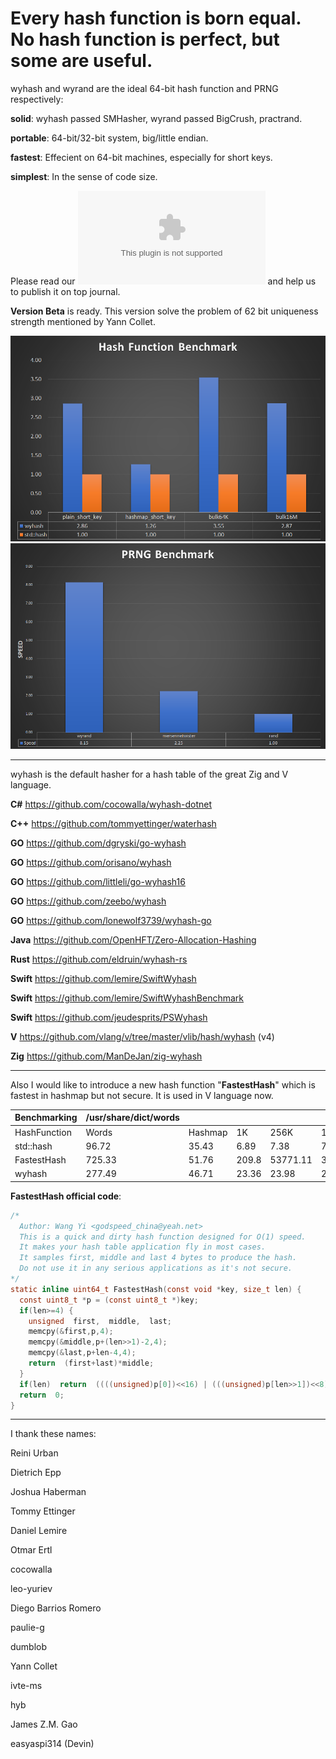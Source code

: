Every hash function is born equal. No hash function is perfect, but some are useful.
====

wyhash and wyrand are the ideal 64-bit hash function and PRNG respectively: 

**solid**:  wyhash passed SMHasher, wyrand passed BigCrush, practrand.

**portable**: 64-bit/32-bit system, big/little endian.
  
**fastest**:  Effecient on 64-bit machines, especially for short keys.
  
**simplest**: In the sense of code size.

Please read our ![manuscript](wyhash.docx) and help us to publish it on top journal.

**Version Beta** is ready. This version solve the problem of 62 bit uniqueness strength mentioned by Yann Collet.

![](Clipboard01.png)
![](Clipboard02.png)

----------------------------------------
wyhash is the default hasher for a hash table of the great Zig and V language.

**C#**  https://github.com/cocowalla/wyhash-dotnet

**C++**  https://github.com/tommyettinger/waterhash

**GO**  https://github.com/dgryski/go-wyhash

**GO**  https://github.com/orisano/wyhash

**GO** https://github.com/littleli/go-wyhash16

**GO** https://github.com/zeebo/wyhash

**GO** https://github.com/lonewolf3739/wyhash-go

**Java** https://github.com/OpenHFT/Zero-Allocation-Hashing

**Rust**  https://github.com/eldruin/wyhash-rs

**Swift** https://github.com/lemire/SwiftWyhash

**Swift**  https://github.com/lemire/SwiftWyhashBenchmark

**Swift**  https://github.com/jeudesprits/PSWyhash

**V** https://github.com/vlang/v/tree/master/vlib/hash/wyhash (v4)

**Zig** https://github.com/ManDeJan/zig-wyhash

----------------------------------------

Also I would like to introduce a new hash function "**FastestHash**" which is fastest in hashmap but not secure. It is used in V language now.

| Benchmarking | /usr/share/dict/words |         |       |          |         |       |
| ------------ | --------------------- | ------- | ----- | -------- | ------- | ----- |
| HashFunction | Words                 | Hashmap | 1K    | 256K     | 16M     | 1G    |
| std::hash    | 96.72                 | 35.43   | 6.89  | 7.38     | 7.36    | 6.49  |
| FastestHash  | 725.33                | 51.76   | 209.8 | 53771.11 | 3435974 | inf   |
| wyhash       | 277.49                | 46.71   | 23.36 | 23.98    | 21.23   | 10.63 |

**FastestHash official code**:
```C
/*
  Author: Wang Yi <godspeed_china@yeah.net>
  This is a quick and dirty hash function designed for O(1) speed.
  It makes your hash table application fly in most cases.
  It samples first, middle and last 4 bytes to produce the hash.
  Do not use it in any serious applications as it's not secure.
*/
static inline uint64_t FastestHash(const void *key, size_t len) {
  const uint8_t *p = (const uint8_t *)key;
  if(len>=4) {
    unsigned  first,  middle,  last;
    memcpy(&first,p,4);
    memcpy(&middle,p+(len>>1)-2,4);
    memcpy(&last,p+len-4,4);
    return  (first+last)*middle;
  }
  if(len)  return  ((((unsigned)p[0])<<16) | (((unsigned)p[len>>1])<<8) | p[len-1])*0xa0761d6478bd642full;
  return  0;
}
```

----------------------------------------

I thank these names:

Reini Urban

Dietrich Epp

Joshua Haberman

Tommy Ettinger

Daniel Lemire

Otmar Ertl

cocowalla

leo-yuriev

Diego Barrios Romero

paulie-g 

dumblob

Yann Collet

ivte-ms

hyb

James Z.M. Gao

easyaspi314 (Devin)

